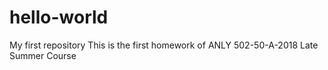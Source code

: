 # hello-world
My first repository
This is the first homework of ANLY 502-50-A-2018 Late Summer Course

